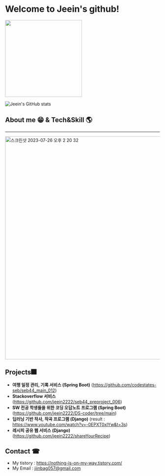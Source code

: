# Welcome to Jeein's github!

 <img src="https://user-images.githubusercontent.com/96341808/166091306-464b1675-5870-43d9-9cef-c817239fdf81.gif" width="250" height="250"/>
<!-- <img src="https://github-readme-stats.vercel.app/api?username=jeein2222&show_icons=true&theme=radical" width="500" height="250" />  -->
<!-- ![Jeein](https://user-images.githubusercontent.com/96341808/166091306-464b1675-5870-43d9-9cef-c817239fdf81.gif) -->

![Jeein's GitHub stats](https://github-readme-stats.vercel.app/api?username=jeein2222&show_icons=true&theme=radical)


<!-- ![Jeein's GitHub stats](https://github-readme-stats.vercel.app/api?username=jeein2222&show_icons=true&theme=radical) -->


## About me 😁 &  Tech&Skill 🌎
_______
<img width="725" alt="스크린샷 2023-07-26 오후 2 20 32" src="https://github.com/jeein2222/jeein2222/assets/96341808/16999630-f294-4f23-bc86-8b4de932f6c0">


## Projects🎆 
- **여행 일정 관리, 기록 서비스 (Spring Boot)** (https://github.com/codestates-seb/seb44_main_012)
- **Stackoverflow 서비스** (https://github.com/jeein2222/seb44_preproject_006)
- **SW 전공 학생들을 위한 코딩 오답노트 프로그램 (Spring Boot)** (https://github.com/jeein2222/DS-coder/tree/main)
- **딥러닝 기반 작사, 작곡 프로그램 (Django)** (result : https://www.youtube.com/watch?v=-0EPXT0xlYw&t=3s)
- **레시피 공유 웹 서비스 (Django)** (https://github.com/jeein2222/shareYourRecipe)

## Contact ☎
- My tistory : https://nothing-is-on-my-way.tistory.com/
- My Email : jiinbag057@gmail.com
